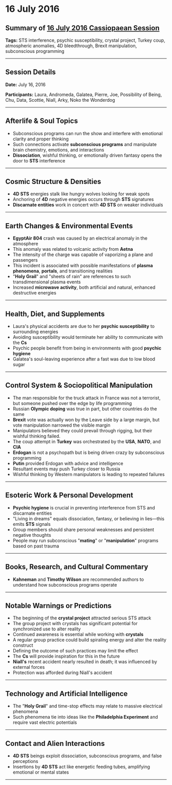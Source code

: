 # 16 July 2016

## Summary of [16 July 2016 Cassiopaean Session](https://cassiopaea.org/forum/threads/session-16-july-2016.42248/#post-662483)

**Tags:** STS interference, psychic susceptibility, crystal project, Turkey coup, atmospheric anomalies, 4D bleedthrough, Brexit manipulation, subconscious programming

---

## Session Details

**Date:** July 16, 2016

**Participants:** Laura, Andromeda, Galatea, Pierre, Joe, Possibility of Being, Chu, Data, Scottie, Niall, Arky, Noko the Wonderdog

---

## Afterlife & Soul Topics

- Subconscious programs can run the show and interfere with emotional clarity and proper thinking
- Such connections activate **subconscious programs** and manipulate brain chemistry, emotions, and interactions
- **Dissociation**, wishful thinking, or emotionally driven fantasy opens the door to **STS** interference

---

## Cosmic Structure & Densities

- **4D STS** energies stalk like hungry wolves looking for weak spots
- Anchoring of **4D** negative energies occurs through **STS** signatures
- **Discarnate entities** work in concert with **4D STS** on weaker individuals

---

## Earth Changes & Environmental Events

- **EgyptAir 804** crash was caused by an electrical anomaly in the atmosphere
- This anomaly was related to volcanic activity from **Aetna**
- The intensity of the charge was capable of vaporizing a plane and passengers
- This incident is associated with possible manifestations of **plasma phenomena**, **portals**, and transitioning realities
- "**Holy Grail**" and "sheets of rain" are references to such transdimensional plasma events
- Increased **microwave activity**, both artificial and natural, enhanced destructive energies

---

## Health, Diet, and Supplements

- Laura's physical accidents are due to her **psychic susceptibility** to surrounding energies
- Avoiding susceptibility would terminate her ability to communicate with the **Cs**
- Psychic people benefit from being in environments with good **psychic hygiene**
- Galatea's soul-leaving experience after a fast was due to low blood sugar

---

## Control System & Sociopolitical Manipulation

- The man responsible for the truck attack in France was not a terrorist, but someone pushed over the edge by life programming
- Russian **Olympic doping** was true in part, but other countries do the same
- **Brexit** vote was actually won by the Leave side by a large margin, but vote manipulation narrowed the visible margin
- Manipulators believed they could prevail through rigging, but their wishful thinking failed.
- The coup attempt in **Turkey** was orchestrated by the **USA**, **NATO**, and **CIA**
- **Erdogan** is not a psychopath but is being driven crazy by subconscious programming
- **Putin** provided Erdogan with advice and intelligence
- Resultant events may push Turkey closer to Russia
- Wishful thinking by Western manipulators is leading to repeated failures

---

## Esoteric Work & Personal Development

- **Psychic hygiene** is crucial in preventing interference from STS and discarnate entities
- "Living in dreams" equals dissociation, fantasy, or believing in lies—this emits **STS** signals
- Group members should share personal weaknesses and persistent negative thoughts
- People may run subconscious "**mating**" or "**manipulation**" programs based on past trauma

---

## Books, Research, and Cultural Commentary

- **Kahneman** and **Timothy Wilson** are recommended authors to understand how subconscious programs operate

---

## Notable Warnings or Predictions

- The beginning of the **crystal project** attracted serious STS attack
- The group project with crystals has significant potential for synchronized use to alter reality
- Continued awareness is essential while working with **crystals**
- A regular group practice could build spiraling energy and alter the reality construct
- Defining the outcome of such practices may limit the effect
- The **Cs** will provide inspiration for this in the future
- **Niall's** recent accident nearly resulted in death; it was influenced by external forces
- Protection was afforded during Niall's accident

---

## Technology and Artificial Intelligence

- The "**Holy Grail**" and time-stop effects may relate to massive electrical phenomena
- Such phenomena tie into ideas like the **Philadelphia Experiment** and require vast electric potentials

---

## Contact and Alien Interactions

- **4D STS** beings exploit dissociation, subconscious programs, and false perceptions
- Insertions by **4D STS** act like energetic feeding tubes, amplifying emotional or mental states

---

